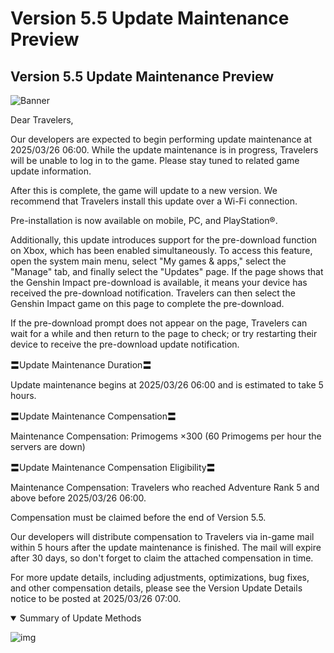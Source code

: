 # Version 5.5 Update Maintenance Preview
## Version 5.5 Update Maintenance Preview
![Banner](https://sdk.hoyoverse.com/upload/ann/2024/12/03/c941908b14dcaf160083796a10645f89_6996385689272608266.jpg)

Dear Travelers,

Our developers are expected to begin performing update maintenance at <t class="t_gl" contenteditable="false">2025/03/26 06:00</t>. While the update maintenance is in progress, Travelers will be unable to log in to the game. Please stay tuned to related game update information.

After this is complete, the game will update to a new version. We recommend that Travelers install this update over a Wi-Fi connection.

Pre-installation is now available on mobile, PC, and PlayStation®.

Additionally, this update introduces support for the pre-download function on Xbox, which has been enabled simultaneously. To access this feature, open the system main menu, select "My games & apps," select the "Manage" tab, and finally select the "Updates" page. If the page shows that the Genshin Impact pre-download is available, it means your device has received the pre-download notification. Travelers can then select the Genshin Impact game on this page to complete the pre-download.

If the pre-download prompt does not appear on the page, Travelers can wait for a while and then return to the page to check; or try restarting their device to receive the pre-download update notification.

〓Update Maintenance Duration〓

Update maintenance begins at <t class="t_gl" contenteditable="false">2025/03/26 06:00</t> and is estimated to take 5 hours.

〓Update Maintenance Compensation〓

Maintenance Compensation: Primogems ×300 (60 Primogems per hour the servers are down)

〓Update Maintenance Compensation Eligibility〓

Maintenance Compensation: Travelers who reached Adventure Rank 5 and above before <t class="t_gl" contenteditable="false">2025/03/26 06:00</t>.

Compensation must be claimed before the end of Version 5.5.

Our developers will distribute compensation to Travelers via in-game mail within 5 hours after the update maintenance is finished. The mail will expire after 30 days, so don't forget to claim the attached compensation in time.

For more update details, including adjustments, optimizations, bug fixes, and other compensation details, please see the Version Update Details notice to be posted at <t class="t_gl" contenteditable="false">2025/03/26 07:00</t>.

<details open="true">
<summary>Summary of Update Methods</summary>

![img](https://sdk.hoyoverse.com/upload/ann/2025/03/11/6a422ae2be4f5a53ec82e1e4c72991b6_8709402559341004025.jpg)

</details>
